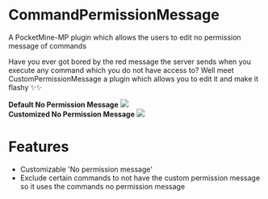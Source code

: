 # CommandPermissionMessage
 A PocketMine-MP plugin which allows the users to edit no permission message of commands

Have you ever got bored by the red message the server sends when you execute any command which you do not have access to?
Well meet CustomPermissionMessage a plugin which allows you to edit it and make it flashy ✨✨

**Default No Permission Message**
<a href="https://github.com/cosmicnebula200/CommandPermissionMessage"><img src="https://media.discordapp.net/attachments/837701868649709572/961432672503218236/unknown.png"></img></a><br>
**Customized No Permission Message**
<a href="https://github.com/cosmicnebula200/CommandPermissionMessage"><img src="https://media.discordapp.net/attachments/837701868649709572/961432721006153748/unknown.png"></img></a><br>

# Features
 
- Customizable 'No permission message'
- Exclude certain commands to not have the custom permission message so it uses the commands no permission message
